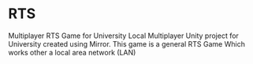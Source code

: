 # RTS
Multiplayer RTS Game for University
Local Multiplayer Unity project for University created using Mirror. 
This game is a general RTS Game Which works other a local area network (LAN)
